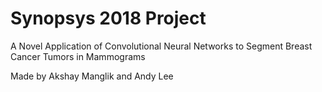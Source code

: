 # Synopsys 2018 Project
A Novel Application of Convolutional Neural Networks to Segment Breast Cancer Tumors in Mammograms


Made by Akshay Manglik and Andy Lee
